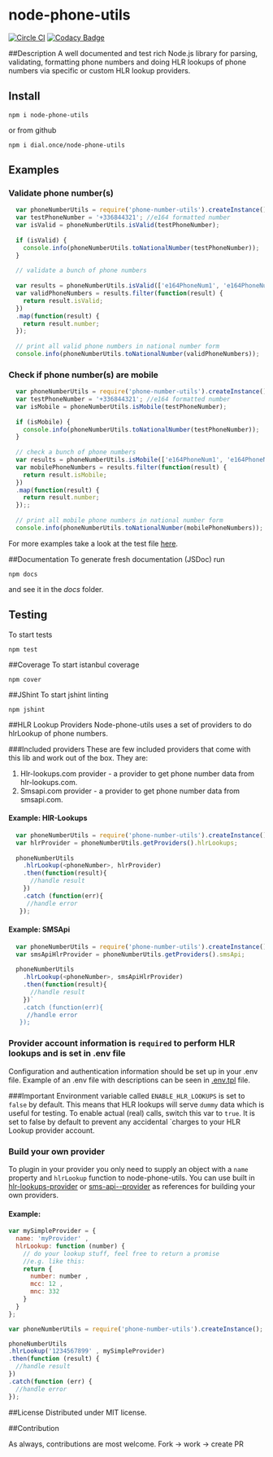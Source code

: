 # node-phone-utils

[![Circle CI](https://circleci.com/gh/dial-once/node-phone-utils.svg?style=svg)](https://circleci.com/gh/dial-once/node-phone-utils)
[![Codacy Badge](https://api.codacy.com/project/badge/grade/06485e15d4f64f22adb649fe5f608346)](https://www.codacy.com/app/mihovil-rister/node-phone-utils)

##Description
  A well documented and test rich Node.js library for parsing, validating, formatting phone numbers and doing HLR lookups of phone numbers via specific or custom HLR lookup providers. 

## Install

`npm i node-phone-utils`

or from github

  `npm i dial.once/node-phone-utils`

## Examples

### Validate phone number(s)
```JavaScript
  var phoneNumberUtils = require('phone-number-utils').createInstance();
  var testPhoneNumber = '+336844321'; //e164 formatted number
  var isValid = phoneNumberUtils.isValid(testPhoneNumber);
  
  if (isValid) {
    console.info(phoneNumberUtils.toNationalNumber(testPhoneNumber));
  }
  
  // validate a bunch of phone numbers
  
  var results = phoneNumberUtils.isValid(['e164PhoneNum1', 'e164PhoneNum2']);
  var validPhoneNumbers = results.filter(function(result) {
    return result.isValid;
  })
  .map(function(result) {
    return result.number;
  });
  
  // print all valid phone numbers in national number form 
  console.info(phoneNumberUtils.toNationalNumber(validPhoneNumbers));
```

### Check if phone number(s) are mobile
```JavaScript
  var phoneNumberUtils = require('phone-number-utils').createInstance();
  var testPhoneNumber = '+336844321'; //e164 formatted number
  var isMobile = phoneNumberUtils.isMobile(testPhoneNumber);
  
  if (isMobile) {
    console.info(phoneNumberUtils.toNationalNumber(testPhoneNumber));
  }
  
  // check a bunch of phone numbers
  var results = phoneNumberUtils.isMobile(['e164PhoneNum1', 'e164PhoneNum2']);
  var mobilePhoneNumbers = results.filter(function(result) {
    return result.isMobile;
  })
  .map(function(result) {
    return result.number;
  });;
  
  // print all mobile phone numbers in national number form 
  console.info(phoneNumberUtils.toNationalNumber(mobilePhoneNumbers));
```
For more examples take a look at the test file [here](https://github.com/dial-once/node-phone-utils/blob/master/tests/unit/node-phone-utils.spec.js). 

##Documentation
To generate fresh documentation (JSDoc) run 

`npm docs` 

and see it in the *docs* folder.

## Testing
To start tests

`npm test` 

##Coverage
To start istanbul coverage

`npm cover` 

##JShint
To start jshint linting

`npm jshint`

##HLR Lookup Providers
Node-phone-utils uses a set of providers to do hlrLookup of phone numbers.

###Included providers
These are few included providers that come with this lib and work out of the box. They are:

  1. Hlr-lookups.com provider - a provider to get phone number data from hlr-lookups.com.
  2. Smsapi.com provider - a provider to get phone number data from smsapi.com.

#### Example: HlR-Lookups
```JavaScript
  var phoneNumberUtils = require('phone-number-utils').createInstance();
  var hlrProvider = phoneNumberUtils.getProviders().hlrLookups;
  
  phoneNumberUtils
    .hlrLookup(<phoneNumber>, hlrProvider)
    .then(function(result){
      //handle result
    })
    .catch (function(err){
     //handle error
   });
```

#### Example: SMSApi
```JavaScript
  var phoneNumberUtils = require('phone-number-utils').createInstance();
  var smsApiHlrProvider = phoneNumberUtils.getProviders().smsApi;
  
  phoneNumberUtils
    .hlrLookup(<phoneNumber>, smsApiHlrProvider)
    .then(function(result){
      //handle result
    })`
    .catch (function(err){
     //handle error
   });
```

### Provider account information is `required` to perform HLR lookups and is set in .env file
Configuration and authentication information should be set up in your .env file. Example of an .env file with descriptions can be seen in [.env.tpl](https://github.com/dial-once/node-phone-utils/blob/master/.env.tpl) file.

###Important
Environment variable called `ENABLE_HLR_LOOKUPS` is set to `false` by default. This means that HLR lookups will serve `dummy` data which is useful for testing.
To enable actual (real) calls, switch this var to `true`. It is set to false by default to prevent any accidental `charges to your HLR Lookup provider account. 

### Build your own provider
To plugin in your provider you only need to supply an object with a `name` property and `hlrLookup` function to node-phone-utils. You can use built in [hlr-lookups-provider](https://github.com/dial-once/node-phone-utils/blob/master/lib/providers/hlr-lookups-provider.js) or [sms-api--provider]("https://github.com/dial-once/node-phone-utils/blob/master/lib/providers/sms-api-provider.js") as references for building your own providers.

#### Example:
```JavaScript
var mySimpleProvider = {
  name: 'myProvider' ,
  hlrLookup: function (number) {
    // do your lookup stuff, feel free to return a promise
    //e.g. like this: 
    return {
      number: number ,
      mcc: 12 ,
      mnc: 332
    }
  }
};

var phoneNumberUtils = require('phone-number-utils').createInstance();

phoneNumberUtils
.hlrLookup('1234567899' , mySimpleProvider)
.then(function (result) {
  //handle result
})
.catch(function (err) {
  //handle error
});
```

##License
Distributed under MIT license.

##Contribution

As always, contributions are most welcome. Fork -> work -> create PR